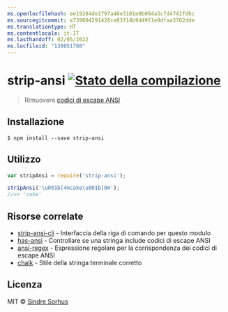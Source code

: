 ```yaml
---
ms.openlocfilehash: ee19204de1797a46e3101e8b064a3cfd4741fd6c
ms.sourcegitcommit: e739004291428ce83f14b9d49f1e9dfaa3762dde
ms.translationtype: HT
ms.contentlocale: it-IT
ms.lasthandoff: 02/05/2022
ms.locfileid: "138051788"
---
```

# <a name="strip-ansi-build-statushttpstravis-ciorgchalkstrip-ansi"></a>strip-ansi [![Stato della compilazione](https://travis-ci.org/chalk/strip-ansi.svg?branch=master)](https://travis-ci.org/chalk/strip-ansi)

> Rimuovere [codici di escape ANSI](http://en.wikipedia.org/wiki/ANSI_escape_code)


## <a name="install"></a>Installazione

```
$ npm install --save strip-ansi
```


## <a name="usage"></a>Utilizzo

```js
var stripAnsi = require('strip-ansi');

stripAnsi('\u001b[4mcake\u001b[0m');
//=> 'cake'
```


## <a name="related"></a>Risorse correlate

- [strip-ansi-cli](https://github.com/chalk/strip-ansi-cli) - Interfaccia della riga di comando per questo modulo
- [has-ansi](https://github.com/chalk/has-ansi) - Controllare se una stringa include codici di escape ANSI
- [ansi-regex](https://github.com/chalk/ansi-regex) - Espressione regolare per la corrispondenza dei codici di escape ANSI
- [chalk](https://github.com/chalk/chalk) - Stile della stringa terminale corretto


## <a name="license"></a>Licenza

MIT © [Sindre Sorhus](http://sindresorhus.com)
